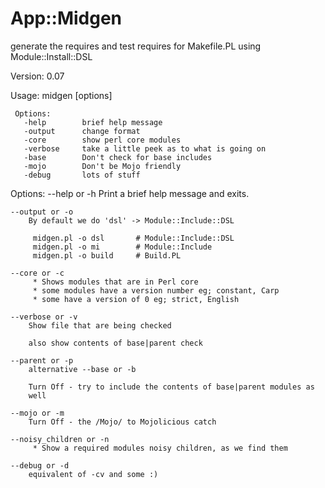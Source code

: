 App::Midgen
==========

generate the requires and test requires for Makefile.PL using Module::Install::DSL

Version: 0.07

Usage:
    midgen [options]

     Options:
       -help        brief help message
       -output      change format
       -core        show perl core modules
       -verbose     take a little peek as to what is going on
       -base        Don't check for base includes
       -mojo        Don't be Mojo friendly  
       -debug       lots of stuff

Options:
    --help or -h
        Print a brief help message and exits.

    --output or -o
        By default we do 'dsl' -> Module::Include::DSL

         midgen.pl -o dsl       # Module::Include::DSL
         midgen.pl -o mi        # Module::Include
         midgen.pl -o build     # Build.PL

    --core or -c
         * Shows modules that are in Perl core
         * some modules have a version number eg; constant, Carp
         * some have a version of 0 eg; strict, English

    --verbose or -v
        Show file that are being checked

        also show contents of base|parent check

    --parent or -p
        alternative --base or -b

        Turn Off - try to include the contents of base|parent modules as
        well

    --mojo or -m
        Turn Off - the /Mojo/ to Mojolicious catch

    --noisy_children or -n
         * Show a required modules noisy children, as we find them

    --debug or -d
        equivalent of -cv and some :)
